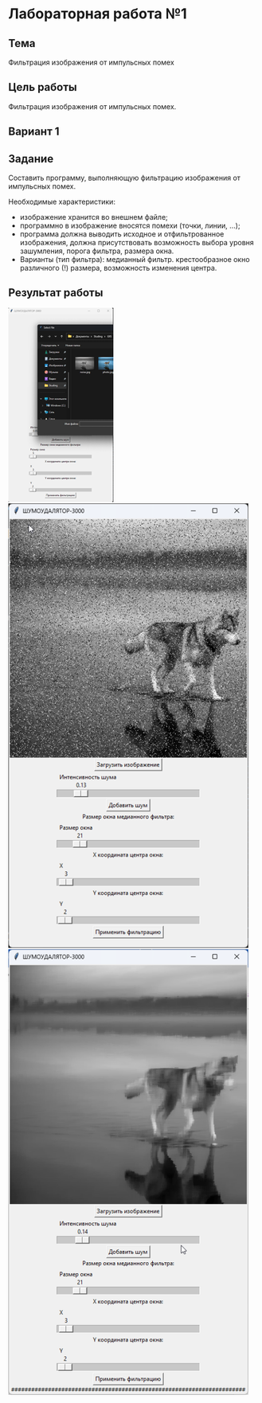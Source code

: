 # Лабораторная работа №1 #
## Тема ##

Фильтрация изображения от импульсных помех

## Цель работы ##

Фильтрация изображения от импульсных помех.

## Вариант 1 ##

## Задание ##

Составить программу, выполняющую фильтрацию изображения от импульсных помех.

Необходимые характеристики:
+ изображение хранится во внешнем файле;
+ программно в изображение вносятся помехи (точки, линии, ...);
+ программа должна выводить исходное и отфильтрованное изображения, должна присутствовать возможность выбора уровня зашумления, порога фильтра, размера окна.
+ Варианты (тип фильтра): медианный фильтр. крестообразное окно различного (!) размера, возможность изменения центра.

## Результат работы ##

![Открытие изображений](images/1.png)
![Добавление шума](images/2.png)
![Фильтрация](images/3.png)
